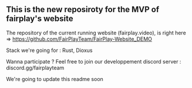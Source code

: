 ## This is the new reposiroty for the MVP of fairplay's website
The repository of the current running website (fairplay.video), is right here => https://github.com/FairPlayTeam/FairPlay-Website_DEMO

Stack we're going for : Rust, Dioxus

Wanna participate ? Feel free to join our developpement discord server : discord.gg/fairplayteam

We're going to update this readme soon
